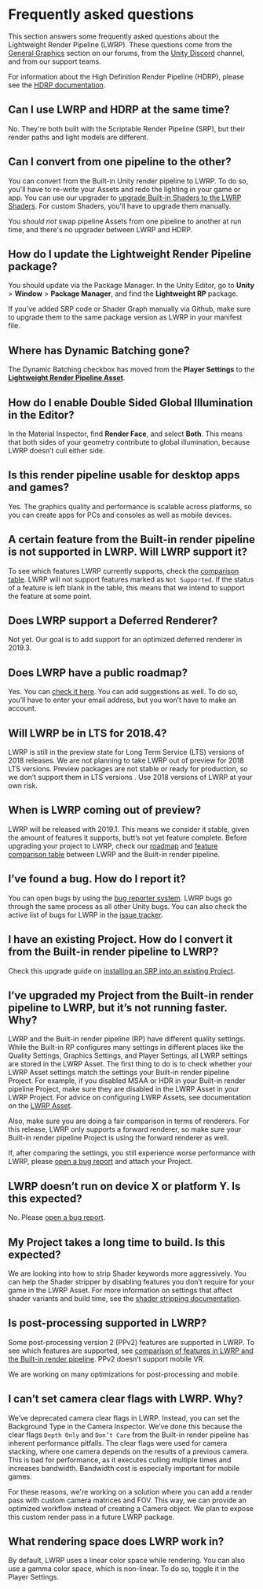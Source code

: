 # Frequently asked questions
This section answers some frequently asked questions about the Lightweight Render Pipeline (LWRP). These questions come from the [General Graphics](https://forum.unity.com/forums/general-graphics.76/) section on our forums, from the [Unity Discord](https://discord.gg/unity) channel, and from our support teams.

For information about the High Definition Render Pipeline (HDRP), please see the [HDRP documentation](https://github.com/Unity-Technologies/ScriptableRenderPipeline/wiki/High-Definition-Render-Pipeline-overview).

## Can I use LWRP and HDRP at the same time?
No. They're both built with the Scriptable Render Pipeline (SRP), but their render paths and light models are different.
## Can I convert from one pipeline to the other?
You can convert from the Built-in Unity render pipeline to LWRP. To do so, you'll have to re-write your Assets and redo the lighting in your game or app. You can use our upgrader to [upgrade Built-in Shaders to the LWRP Shaders](upgrading-your-shaders.md). For custom Shaders, you'll have to upgrade them manually. 

You _should not_ swap pipeline Assets from one pipeline to another at run time, and there's no upgrader between LWRP and HDRP. 

## How do I update the Lightweight Render Pipeline package?
You should update via the Package Manager. In the Unity Editor, go to __Unity__ > __Window__ > __Package Manager__, and find the __Lightweight RP__ package.

If you’ve added SRP code or Shader Graph manually via Github, make sure to upgrade them to the same package version as LWRP in your manifest file.


## Where has Dynamic Batching gone?

The Dynamic Batching checkbox has moved from the __Player Settings__ to the [__Lightweight Render Pipeline Asset__](lwrp-asset.md).

## How do I enable Double Sided Global Illumination in the Editor?

In the Material Inspector, find __Render Face__, and select __Both__. This means that both sides of your geometry contribute to global illumination, because LWRP doesn’t cull either side.
## Is this render pipeline usable for desktop apps and games?

Yes. The graphics quality and performance is scalable across platforms, so you can create apps for PCs and consoles as well as mobile devices.


## A certain feature from the Built-in render pipeline is not supported in LWRP. Will LWRP support it?

To see which features LWRP currently supports, check the [comparison table](lwrp-builtin-feature-comparison.md). 
LWRP will not support features marked as `Not Supported`. If the status of a feature is left blank in the table, this means that we intend to support the feature at some point.


## Does LWRP support a Deferred Renderer?
Not yet. Our goal is to add support for an optimized deferred renderer in 2019.3.
## Does LWRP have a public roadmap?
Yes. You can [check it here](https://portal.productboard.com/8ufdwj59ehtmsvxenjumxo82/tabs/3-lightweight-render-pipeline). You can add suggestions as well. To do so, you’ll have to enter your email address, but you won’t have to make an account.

## Will LWRP be in LTS for 2018.4? 

LWRP is still in the preview state for Long Term Service (LTS) versions of 2018 releases. We are not planning to take LWRP out of preview for 2018 LTS versions. Preview packages are not stable or ready for production, so we don’t support them in LTS versions . Use 2018 versions of LWRP at your own risk.
## When is LWRP coming out of preview?
LWRP will be released with 2019.1. This means we consider it stable, given the amount of features it supports, butt’s not yet feature complete. Before upgrading your project to LWRP, check our [roadmap](https://portal.productboard.com/8ufdwj59ehtmsvxenjumxo82/tabs/3-lightweight-render-pipeline) and [feature comparison table](lwrp-builtin-feature-comparison.md) between LWRP and the Built-in render pipeline. 

## I’ve found a bug. How do I report it?
You can open bugs by using the [bug reporter system](https://unity3d.com/unity/qa/bug-reporting). LWRP bugs go through the same process as all other Unity bugs. You can also check the active list of bugs for LWRP in the [issue tracker](https://issuetracker.unity3d.com/product/unity/issues?utf8=%E2%9C%93&package=2&unity_version=&status=1&category=&view=hottest). 

## I have an existing Project. How do I convert it from the Built-in render pipeline to LWRP?
Check this upgrade guide on [installing an SRP into an existing Project](installing-lwrp-into-an-existing-project.md). 

## I’ve upgraded my Project from the Built-in render pipeline to LWRP, but it’s not running faster. Why?

LWRP and the Built-in render pipeline (RP) have different quality settings. While the Built-in RP configures many settings in different places like the Quality Settings, Graphics Settings, and Player Settings, all LWRP settings are stored in the LWRP Asset. The first thing to do is to check whether your LWRP Asset settings match the settings your Built-in render pipeline Project. For example, if you disabled MSAA or HDR in your Built-in render pipeline Project, make sure they are disabled in the LWRP Asset in your LWRP Project. For advice on configuring LWRP Assets, see documentation on the [LWRP Asset](lwrp-asset.md).

Also, make sure you are doing a fair comparison in terms of renderers. For this release, LWRP only supports a forward renderer, so make sure your Built-in render pipeline Project is using the forward renderer as well. 

If, after comparing the settings, you still experience worse performance with LWRP, please [open a bug report](https://unity3d.com/unity/qa/bug-reporting) and attach your Project. 
## LWRP doesn’t run on device X or platform Y. Is this expected?

No. Please [open a bug report](https://unity3d.com/unity/qa/bug-reporting). 

## My Project takes a long time to build. Is this expected?
We are looking into how to strip Shader keywords more aggressively. You can help the Shader stripper by disabling features you don’t require for your game in the LWRP Asset. For more information on settings that affect shader variants and build time, see the [shader stripping documentation](shader-stripping.md). 

## Is post-processing supported in LWRP?
Some post-processing version 2 (PPv2) features are supported in LWRP. To see which features are supported, see [comparison of features in LWRP and the Built-in render pipeline](lwrp-builtin-feature-comparison.md). PPv2 doesn’t support mobile VR.

We are working on many optimizations for post-processing and mobile. 

## I can’t set camera clear flags with LWRP. Why?

We’ve deprecated camera clear flags in LWRP. Instead, you can set the Background Type in the Camera Inspector. 
We’ve done this because the clear flags `Depth Only` and `Don’t Care` from the Built-in render pipeline has inherent performance pitfalls. The clear flags were used for camera stacking, where one camera depends on the results of a previous camera. This is bad for performance, as it executes culling multiple times and increases bandwidth. Bandwidth cost is especially important for mobile games.

For these reasons, we're working on a solution where you can add a render pass with custom camera matrices and FOV. This way, we can provide an optimized workflow instead of creating a Camera object. We plan to expose this custom render pass in a future LWRP package.

## What rendering space does LWRP work in?

By default, LWRP uses a linear color space while rendering. You can also use a gamma color space, which is non-linear. To do so, toggle it in the Player Settings.

